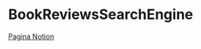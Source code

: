 # BookReviewsSearchEngine

[Pagina Notion](https://www.notion.so/Book-Reviews-Searching-Engine-944627d466584938a029922b43727ba7)
